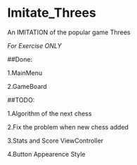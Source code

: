 # Imitate_Threes
An IMITATION of the popular game Threes

_For Exercise ONLY_

##Done:

1.MainMenu

2.GameBoard

##TODO:

1.Algorithm of the next chess

2.Fix the problem when new chess added

3.Stats and Score ViewController

4.Button Appearence Style
